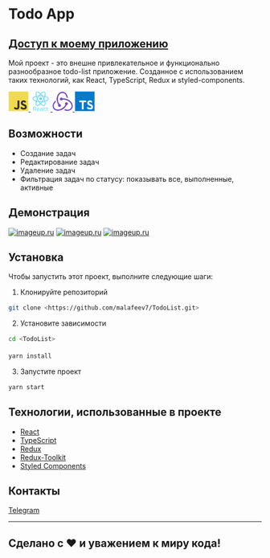 # Todo App

<h2><a href="https://todo-list-livid-seven-77.vercel.app/">Доступ к моему приложению</a>
</h2>


Мой проект - это внешне привлекательное и функционально разнообразное todo-list приложение.
Cозданное с использованием таких технологий, как React, TypeScript, Redux и styled-components.

<p align="left">  <a href="https://developer.mozilla.org/en-US/docs/Web/JavaScript" target="_blank" rel="noreferrer"> <img src="https://raw.githubusercontent.com/devicons/devicon/master/icons/javascript/javascript-original.svg" alt="javascript" width="40" height="40"/> </a> <a href="https://reactjs.org/" target="_blank" rel="noreferrer"> <img src="https://raw.githubusercontent.com/devicons/devicon/master/icons/react/react-original-wordmark.svg" alt="react" width="40" height="40"/> </a> <a href="https://redux.js.org" target="_blank" rel="noreferrer"> <img src="https://raw.githubusercontent.com/devicons/devicon/master/icons/redux/redux-original.svg" alt="redux" width="40" height="40"/> </a> <a href="https://www.typescriptlang.org/" target="_blank" rel="noreferrer"> <img src="https://raw.githubusercontent.com/devicons/devicon/master/icons/typescript/typescript-original.svg" alt="typescript" width="40" height="40"/> </a> </p>


## Возможности
- Создание задач
- Редактирование задач
- Удаление задач
- Фильтрация задач по статусу: показывать все, выполненные, активные

## Демонстрация

[![imageup.ru](https://imageup.ru/img9/4356602/snimok-ekrana-2023-05-29-v-174120.jpg)](https://imageup.ru/img9/4356602/snimok-ekrana-2023-05-29-v-174120.jpg.html)
[![imageup.ru](https://imageup.ru/img35/4356607/snimok-ekrana-2023-05-29-v-174102.jpg)](https://imageup.ru/img35/4356607/snimok-ekrana-2023-05-29-v-174102.jpg.html)
[![imageup.ru](https://imageup.ru/img11/4356610/snimok-ekrana-2023-05-29-v-174052.jpg)](https://imageup.ru/img11/4356610/snimok-ekrana-2023-05-29-v-174052.jpg.html)

## Установка

Чтобы запустить этот проект, выполните следующие шаги:

1. Клонируйте репозиторий
```bash
git clone <https://github.com/malafeev7/TodoList.git>
```

2. Установите зависимости
```bash
cd <TodoList>

yarn install
```
3. Запустите проект

```bash
yarn start
```

## Технологии, использованные в проекте

- [React](https://reactjs.org/)
- [TypeScript](https://www.typescriptlang.org/)
- [Redux](https://redux.js.org/)
- [Redux-Toolkit](https://redux-toolkit.js.org/)
- [Styled Components](https://styled-components.com/)

## Контакты

[Telegram](https://t.me/malafeyev7)

---

## Сделано с ❤️ и уважением к миру кода!
